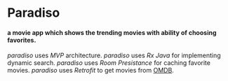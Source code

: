 # Paradiso

#### a movie app which shows the trending movies with ability of choosing favorites.

*paradiso* uses _MVP_ architecture.
*paradiso* uses _Rx Java_ for implementing dynamic search.
*paradiso* uses _Room Presistance_ for caching favorite movies.
*paradiso* uses _Retrofit_ to get movies from [OMDB](http://www.omdbapi.com/).


